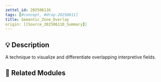 ```yaml
---
zettel_id: 20250611K
tags: [#concept, #drop-20250611]
title: Semantic_Zone_Overlay
origin: [[Source_20250611D_Summary]]
---
```


## 💡 Description
A technique to visualize and differentiate overlapping interpretive fields.

## 🔗 Related Modules
<!-- Will be filled in during integration pass -->
